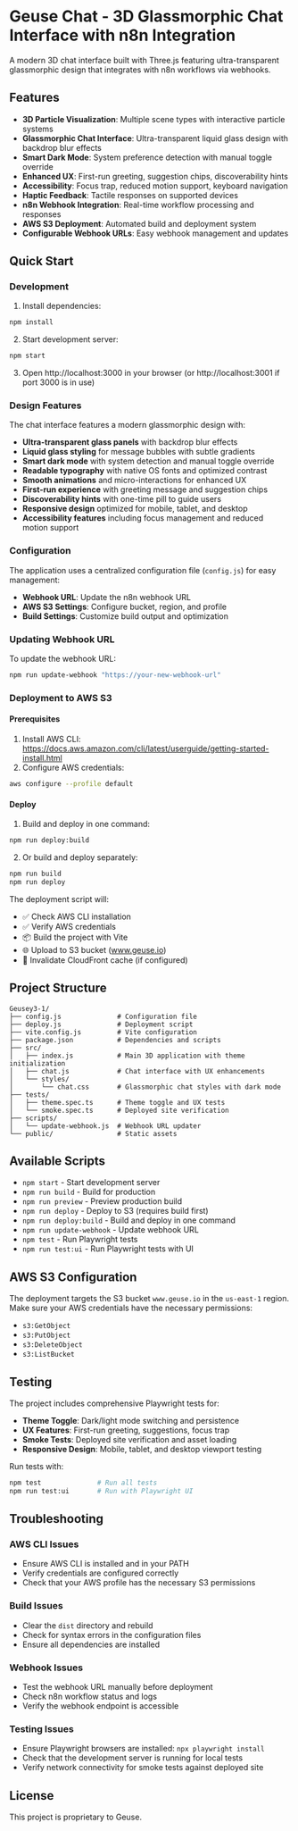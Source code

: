 # Geuse Chat - 3D Glassmorphic Chat Interface with n8n Integration

A modern 3D chat interface built with Three.js featuring ultra-transparent glassmorphic design that integrates with n8n workflows via webhooks.

## Features

- **3D Particle Visualization**: Multiple scene types with interactive particle systems
- **Glassmorphic Chat Interface**: Ultra-transparent liquid glass design with backdrop blur effects
- **Smart Dark Mode**: System preference detection with manual toggle override
- **Enhanced UX**: First-run greeting, suggestion chips, discoverability hints
- **Accessibility**: Focus trap, reduced motion support, keyboard navigation
- **Haptic Feedback**: Tactile responses on supported devices
- **n8n Webhook Integration**: Real-time workflow processing and responses
- **AWS S3 Deployment**: Automated build and deployment system
- **Configurable Webhook URLs**: Easy webhook management and updates

## Quick Start

### Development

1. Install dependencies:
```bash
npm install
```

2. Start development server:
```bash
npm start
```

3. Open http://localhost:3000 in your browser (or http://localhost:3001 if port 3000 is in use)

### Design Features

The chat interface features a modern glassmorphic design with:

- **Ultra-transparent glass panels** with backdrop blur effects
- **Liquid glass styling** for message bubbles with subtle gradients
- **Smart dark mode** with system detection and manual toggle override
- **Readable typography** with native OS fonts and optimized contrast
- **Smooth animations** and micro-interactions for enhanced UX
- **First-run experience** with greeting message and suggestion chips
- **Discoverability hints** with one-time pill to guide users
- **Responsive design** optimized for mobile, tablet, and desktop
- **Accessibility features** including focus management and reduced motion support

### Configuration

The application uses a centralized configuration file (`config.js`) for easy management:

- **Webhook URL**: Update the n8n webhook URL
- **AWS S3 Settings**: Configure bucket, region, and profile
- **Build Settings**: Customize build output and optimization

### Updating Webhook URL

To update the webhook URL:

```bash
npm run update-webhook "https://your-new-webhook-url"
```

### Deployment to AWS S3

#### Prerequisites

1. Install AWS CLI: https://docs.aws.amazon.com/cli/latest/userguide/getting-started-install.html
2. Configure AWS credentials:
```bash
aws configure --profile default
```

#### Deploy

1. Build and deploy in one command:
```bash
npm run deploy:build
```

2. Or build and deploy separately:
```bash
npm run build
npm run deploy
```

The deployment script will:
- ✅ Check AWS CLI installation
- ✅ Verify AWS credentials
- 📦 Build the project with Vite
- 🌐 Upload to S3 bucket (www.geuse.io)
- 🔄 Invalidate CloudFront cache (if configured)

## Project Structure

```
Geusey3-1/
├── config.js              # Configuration file
├── deploy.js              # Deployment script
├── vite.config.js         # Vite configuration
├── package.json           # Dependencies and scripts
├── src/
│   ├── index.js           # Main 3D application with theme initialization
│   ├── chat.js            # Chat interface with UX enhancements
│   └── styles/
│       └── chat.css       # Glassmorphic chat styles with dark mode
├── tests/
│   ├── theme.spec.ts      # Theme toggle and UX tests
│   └── smoke.spec.ts      # Deployed site verification
├── scripts/
│   └── update-webhook.js  # Webhook URL updater
└── public/                # Static assets
```

## Available Scripts

- `npm start` - Start development server
- `npm run build` - Build for production
- `npm run preview` - Preview production build
- `npm run deploy` - Deploy to S3 (requires build first)
- `npm run deploy:build` - Build and deploy in one command
- `npm run update-webhook` - Update webhook URL
- `npm test` - Run Playwright tests
- `npm run test:ui` - Run Playwright tests with UI

## AWS S3 Configuration

The deployment targets the S3 bucket `www.geuse.io` in the `us-east-1` region. Make sure your AWS credentials have the necessary permissions:

- `s3:GetObject`
- `s3:PutObject`
- `s3:DeleteObject`
- `s3:ListBucket`

## Testing

The project includes comprehensive Playwright tests for:

- **Theme Toggle**: Dark/light mode switching and persistence
- **UX Features**: First-run greeting, suggestions, focus trap
- **Smoke Tests**: Deployed site verification and asset loading
- **Responsive Design**: Mobile, tablet, and desktop viewport testing

Run tests with:
```bash
npm test              # Run all tests
npm run test:ui       # Run with Playwright UI
```

## Troubleshooting

### AWS CLI Issues
- Ensure AWS CLI is installed and in your PATH
- Verify credentials are configured correctly
- Check that your AWS profile has the necessary S3 permissions

### Build Issues
- Clear the `dist` directory and rebuild
- Check for syntax errors in the configuration files
- Ensure all dependencies are installed

### Webhook Issues
- Test the webhook URL manually before deployment
- Check n8n workflow status and logs
- Verify the webhook endpoint is accessible

### Testing Issues
- Ensure Playwright browsers are installed: `npx playwright install`
- Check that the development server is running for local tests
- Verify network connectivity for smoke tests against deployed site

## License

This project is proprietary to Geuse. 